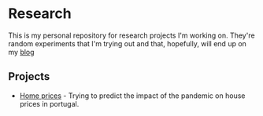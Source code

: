# Research

This is my personal repository for research projects I'm working on. They're
random experiments that I'm trying out and that, hopefully, will end up on my
[blog](www.necas.dev)

## Projects

* [Home
  prices](https://github.com/manuelfcreis/research/tree/master/home_prices) -
  Trying to predict the impact of the pandemic on house prices in portugal.
  
